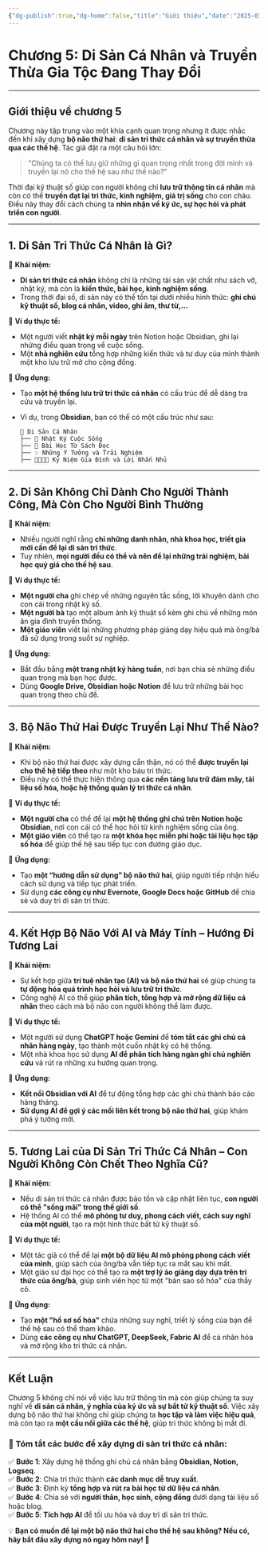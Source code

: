 ```yaml
---
{"dg-publish":true,"dg-home":false,"title":"Giới thiệu","date":"2025-01-31","tags":["book","books/bo-nao-thu-hai"],"dg-path":"Books/Bộ Não Thứ Hai - Đồ Tử Bái/Chương 5 - Di sản cá nhân và truyền thừa gia tộc đang thay đổi.md","permalink":"/books/bo-nao-thu-hai-do-tu-bai/chuong-5-di-san-ca-nhan-va-truyen-thua-gia-toc-dang-thay-doi/","dgPassFrontmatter":true,"noteIcon":"","updated":"2025-01-31T14:17:03.019+07:00"}
---
```


# **Chương 5: Di Sản Cá Nhân và Truyền Thừa Gia Tộc Đang Thay Đổi**
---

## **Giới thiệu về chương 5**

Chương này tập trung vào một khía cạnh quan trọng nhưng ít được nhắc đến khi xây dựng **bộ não thứ hai**: **di sản tri thức cá nhân và sự truyền thừa qua các thế hệ**. Tác giả đặt ra một câu hỏi lớn:

> "Chúng ta có thể lưu giữ những gì quan trọng nhất trong đời mình và truyền lại nó cho thế hệ sau như thế nào?"

Thời đại kỹ thuật số giúp con người không chỉ **lưu trữ thông tin cá nhân** mà còn có thể **truyền đạt lại tri thức, kinh nghiệm, giá trị sống** cho con cháu. Điều này thay đổi cách chúng ta **nhìn nhận về ký ức, sự học hỏi và phát triển con người**.

---

## **1. Di Sản Tri Thức Cá Nhân là Gì?**

📌 **Khái niệm:**

- **Di sản tri thức cá nhân** không chỉ là những tài sản vật chất như sách vở, nhật ký, mà còn là **kiến thức, bài học, kinh nghiệm sống**.
- Trong thời đại số, di sản này có thể tồn tại dưới nhiều hình thức: **ghi chú kỹ thuật số, blog cá nhân, video, ghi âm, thư từ,...**

📌 **Ví dụ thực tế:**

- Một người viết **nhật ký mỗi ngày** trên Notion hoặc Obsidian, ghi lại những điều quan trọng về cuộc sống.
- Một **nhà nghiên cứu** tổng hợp những kiến thức và tư duy của mình thành một kho lưu trữ mở cho cộng đồng.

📌 **Ứng dụng:**

- Tạo **một hệ thống lưu trữ tri thức cá nhân** có cấu trúc để dễ dàng tra cứu và truyền lại.
- Ví dụ, trong **Obsidian**, bạn có thể có một cấu trúc như sau:
    
    ```
    📂 Di Sản Cá Nhân
    ├── 📝 Nhật Ký Cuộc Sống
    ├── 📖 Bài Học Từ Sách Đọc
    ├── 💡 Những Ý Tưởng và Trải Nghiệm
    ├── 👨‍👩‍👧‍👦 Kỷ Niệm Gia Đình và Lời Nhắn Nhủ
    ```
    

---

## **2. Di Sản Không Chỉ Dành Cho Người Thành Công, Mà Còn Cho Người Bình Thường**

📌 **Khái niệm:**

- Nhiều người nghĩ rằng **chỉ những danh nhân, nhà khoa học, triết gia mới cần để lại di sản tri thức**.
- Tuy nhiên, **mọi người đều có thể và nên để lại những trải nghiệm, bài học quý giá cho thế hệ sau**.

📌 **Ví dụ thực tế:**

- **Một người cha** ghi chép về những nguyên tắc sống, lời khuyên dành cho con cái trong nhật ký số.
- **Một người bà** tạo một album ảnh kỹ thuật số kèm ghi chú về những món ăn gia đình truyền thống.
- **Một giáo viên** viết lại những phương pháp giảng dạy hiệu quả mà ông/bà đã sử dụng trong suốt sự nghiệp.

📌 **Ứng dụng:**

- Bắt đầu bằng **một trang nhật ký hàng tuần**, nơi bạn chia sẻ những điều quan trọng mà bạn học được.
- Dùng **Google Drive, Obsidian hoặc Notion** để lưu trữ những bài học quan trọng theo chủ đề.

---

## **3. Bộ Não Thứ Hai Được Truyền Lại Như Thế Nào?**

📌 **Khái niệm:**

- Khi bộ não thứ hai được xây dựng cẩn thận, nó có thể **được truyền lại cho thế hệ tiếp theo** như một kho báu tri thức.
- Điều này có thể thực hiện thông qua **các nền tảng lưu trữ đám mây, tài liệu số hóa, hoặc hệ thống quản lý tri thức cá nhân**.

📌 **Ví dụ thực tế:**

- **Một người cha** có thể để lại **một hệ thống ghi chú trên Notion hoặc Obsidian**, nơi con cái có thể học hỏi từ kinh nghiệm sống của ông.
- **Một giáo viên** có thể tạo ra **một khóa học miễn phí hoặc tài liệu học tập số hóa** để giúp thế hệ sau tiếp tục con đường giáo dục.

📌 **Ứng dụng:**

- Tạo **một “hướng dẫn sử dụng” bộ não thứ hai**, giúp người tiếp nhận hiểu cách sử dụng và tiếp tục phát triển.
- Sử dụng **các công cụ như Evernote, Google Docs hoặc GitHub** để chia sẻ và duy trì di sản tri thức.

---

## **4. Kết Hợp Bộ Não Với AI và Máy Tính – Hướng Đi Tương Lai**

📌 **Khái niệm:**

- Sự kết hợp giữa **trí tuệ nhân tạo (AI) và bộ não thứ hai** sẽ giúp chúng ta **tự động hóa quá trình học hỏi và lưu trữ tri thức**.
- Công nghệ AI có thể giúp **phân tích, tổng hợp và mở rộng dữ liệu cá nhân** theo cách mà bộ não con người không thể làm được.

📌 **Ví dụ thực tế:**

- Một người sử dụng **ChatGPT hoặc Gemini** để **tóm tắt các ghi chú cá nhân hàng ngày**, tạo thành một cuốn nhật ký có hệ thống.
- Một nhà khoa học sử dụng **AI để phân tích hàng ngàn ghi chú nghiên cứu** và rút ra những xu hướng quan trọng.

📌 **Ứng dụng:**

- **Kết nối Obsidian với AI** để tự động tổng hợp các ghi chú thành báo cáo hàng tháng.
- **Sử dụng AI để gợi ý các mối liên kết trong bộ não thứ hai**, giúp khám phá ý tưởng mới.

---

## **5. Tương Lai của Di Sản Tri Thức Cá Nhân – Con Người Không Còn Chết Theo Nghĩa Cũ?**

📌 **Khái niệm:**

- Nếu di sản tri thức cá nhân được bảo tồn và cập nhật liên tục, **con người có thể "sống mãi" trong thế giới số**.
- Hệ thống AI có thể **mô phỏng tư duy, phong cách viết, cách suy nghĩ của một người**, tạo ra một hình thức bất tử kỹ thuật số.

📌 **Ví dụ thực tế:**

- Một tác giả có thể để lại **một bộ dữ liệu AI mô phỏng phong cách viết của mình**, giúp sách của ông/bà vẫn tiếp tục ra mắt sau khi mất.
- Một giáo sư đại học có thể tạo ra **một trợ lý ảo giảng dạy dựa trên tri thức của ông/bà**, giúp sinh viên học từ một "bản sao số hóa" của thầy cô.

📌 **Ứng dụng:**

- Tạo **một "hồ sơ số hóa"** chứa những suy nghĩ, triết lý sống của bạn để thế hệ sau có thể tham khảo.
- Dùng **các công cụ như ChatGPT, DeepSeek, Fabric AI** để cá nhân hóa và mở rộng kho tri thức cá nhân.

---

## **Kết Luận**

Chương 5 không chỉ nói về việc lưu trữ thông tin mà còn giúp chúng ta suy nghĩ về **di sản cá nhân, ý nghĩa của ký ức và sự bất tử kỹ thuật số**. Việc xây dựng bộ não thứ hai không chỉ giúp chúng ta **học tập và làm việc hiệu quả**, mà còn tạo ra **một cầu nối giữa các thế hệ**, giúp tri thức không bị mất đi.

### **🔹 Tóm tắt các bước để xây dựng di sản tri thức cá nhân:**

✅ **Bước 1**: Xây dựng hệ thống ghi chú cá nhân bằng **Obsidian, Notion, Logseq**.  
✅ **Bước 2**: Chia tri thức thành **các danh mục dễ truy xuất**.  
✅ **Bước 3**: Định kỳ **tổng hợp và rút ra bài học từ dữ liệu cá nhân**.  
✅ **Bước 4**: Chia sẻ với **người thân, học sinh, cộng đồng** dưới dạng tài liệu số hoặc blog.  
✅ **Bước 5**: **Tích hợp AI** để tối ưu hóa và duy trì di sản tri thức.

💡 **Bạn có muốn để lại một bộ não thứ hai cho thế hệ sau không? Nếu có, hãy bắt đầu xây dựng nó ngay hôm nay! 🚀**